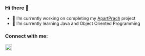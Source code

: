 ### Hi there 👋


- 🔭 I’m currently working on completing my [ApartPrach](https://github.com/jakubprach/ApartPrach) project
- 🌱 I’m currently learning Java and Object Oriented Programming


### Connect with me:
[<img align="left" alt="jakubprach | Instagram" width="22px" src="https://img-premium.flaticon.com/png/512/2111/2111463.png?token=exp=1621264716~hmac=eea15d68daec2bc7b18b548f1c7b3fd2"/>](instagram.com)


